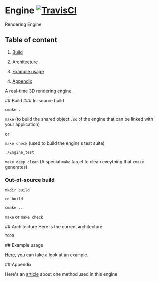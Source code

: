 # Engine [![TravisCI](https://travis-ci.org/cpcdoy/Engine.svg?branch=dev)](https://travis-ci.org/cpcdoy/Engine)
Rendering Engine

## Table of content
1. [Build](#Build)

2. [Architecture](#Archi)

3. [Example usage](#Example)

4. [Appendix](#Appendix)

A real-time 3D rendering engine.


<a name="Build"/>
## Build
### In-source build

`cmake .`

`make` (to build the shared object `.so` of the engine that can be linked with your application)

or

`make check` (used to build the engine's test suite)

`./Engine_test`

`make deep_clean` (A special `make` target to clean eveything that `cmake` generates)

### Out-of-source build

`mkdir build`

`cd build`

`cmake ..`

`make` or `make check`

<a name="Archi"/>
## Architecture
Here is the current architecture:

`TODO`


<a name="Example"/>
## Example usage

[Here](https://github.com/cpcdoy/Engine/blob/dev/tests/debug/main.cc), you can take a look at an example.

<a name="Appendix"/>
## Appendix

Here's an [article](https://hackercorp.eu/ssao.html) about one method used in this engine
